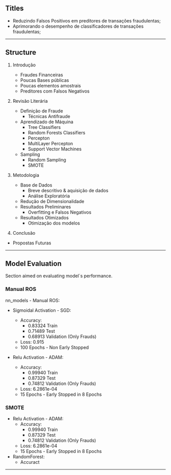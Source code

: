 ## Titles
- Reduzindo Falsos Positivos em preditores de transações fraudulentas;
- Aprimorando o desempenho de classificadores de transações fraudulentas;
------------------------------

## Structure
1. Introdução
    - Fraudes Financeiras
    - Poucas Bases públicas
    - Poucas elementos amostrais
    - Preditores com Falsos Negativos

2. Revisão Literária
    - Definição de Fraude
        - Técnicas Antifraude
    - Aprendizado de Máquina
        - Tree Classifiers
        - Random Forests Classifiers
        - Percepton
        - MultiLayer Percepton
        - Support Vector Machines
    - Sampling
        - Random Sampling
        - SMOTE

3. Metodologia
    - Base de Dados
        - Breve descritivo & aquisição de dados
        - Análise Exploratória
    - Redução de Dimensionalidade
    - Resultados Preliminares
        - Overfitting e Falsos Negativos
    - Resultados Otimizados
        - Otimização dos modelos

4. Conclusão
- Propostas Futuras

------------------------------

## Model Evaluation

Section aimed on evaluating model´s performance.

### Manual ROS
nn_models - Manual ROS:
- Sigmoidal Activation - SGD:
    - Accuracy:
        - 0.83324 Train
	    - 0.71489 Test
    	- 0.68913 Validation (Only Frauds)
    - Loss: 0.915
    - 100 Epochs - Non Early Stopped

- Relu Activation - ADAM:
    - Accuracy:
        - 0.99940 Train
	    - 0.87329 Test
    	- 0.74812 Validation (Only Frauds)
    - Loss: 6.2861e-04
    - 15 Epochs - Early Stopped in 8 Epochs
    
### SMOTE
- Relu Activation - ADAM:
    - Accuracy:
        - 0.99940 Train
	    - 0.87329 Test
    	- 0.74812 Validation (Only Frauds)
    - Loss: 6.2861e-04
    - 15 Epochs - Early Stopped in 8 Epochs
- RandomForest:
    - Accuract
------------------------------